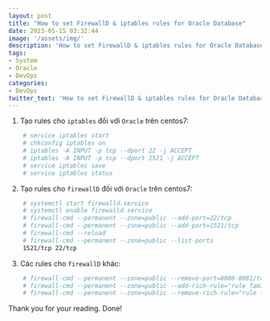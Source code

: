 ```yaml
---
layout: post
title: "How to set FirewallD & iptables rules for Oracle Database"
date: 2023-05-15 03:32:44
image: '/assets/img/'
description: 'How to set FirewallD & iptables rules for Oracle Database'
tags:
- System
- Oracle
- DevOps
categories:
- DevOps
twitter_text: 'How to set FirewallD & iptables rules for Oracle Database'
---
```


1. Tạo rules cho `iptables` đối với `Oracle` trên centos7:
```bash
    # service iptables start
    # chkconfig iptables on
    # iptables -A INPUT -p tcp --dport 22 -j ACCEPT
    # iptables -A INPUT -p tcp --dport 1521 -j ACCEPT
    # service iptables save
    # service iptables status
```

2. Tạo rules cho `firewallD` đối với `Oracle` trên centos7:
```bash
    # systemctl start firewalld.service
    # systemctl enable firewalld.service
    # firewall-cmd --permanent --zone=public --add-port=22/tcp
    # firewall-cmd --permanent --zone=public --add-port=1521/tcp
    # firewall-cmd --reload
    # firewall-cmd --permanent --zone=public --list-ports
    1521/tcp 22/tcp
```

3. Các rules cho `firewallD` khác:
```bash
    # firewall-cmd --permanent --zone=public --remove-port=8080-8081/tcp
    # firewall-cmd --permanent --zone=public --add-rich-rule="rule family="ipv4" source address="192.168.0.4/24" service name="http" accept"
    # firewall-cmd --permanent --zone=public --remove-rich-rule="rule family="ipv4" source address="192.168.0.4/24" service name="http" accept"
```

Thank you for your reading. Done!
